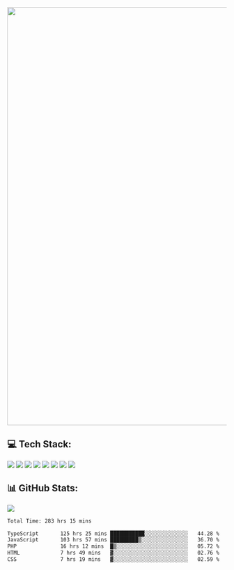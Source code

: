 <img style='width: 100vw' src='./hcampos_gradient.png'>

## 💻 Tech Stack:

![](https://img.shields.io/badge/next%20js-000000?style=for-the-badge&logo=nextdotjs&logoColor=white) ![](https://img.shields.io/badge/Tailwind_CSS-38B2AC?style=for-the-badge&logo=tailwind-css&logoColor=white) ![](https://img.shields.io/badge/React_Query-FF4154?style=for-the-badge&logo=React_Query&logoColor=white) ![](https://img.shields.io/badge/React-20232A?style=for-the-badge&logo=react&logoColor=61DAFB) ![](https://img.shields.io/badge/TypeScript-007ACC?style=for-the-badge&logo=typescript&logoColor=white) ![](https://img.shields.io/badge/JavaScript-323330?style=for-the-badge&logo=javascript&logoColor=F7DF1E) ![](https://img.shields.io/badge/Prisma-3982CE?style=for-the-badge&logo=Prisma&logoColor=white) ![](https://img.shields.io/badge/Supabase-181818?style=for-the-badge&logo=supabase&logoColor=white)

## 📊 GitHub Stats:

![](https://github-readme-stats.vercel.app/api?username=Sakoutecher&show_icons=true&count_private=true&&bg_color=70,11998e,38ef7d&title_color=fff&text_color=fff&icon_color=fff&hide_border=true)<br/>

<!--START_SECTION:waka-->

```txt
Total Time: 283 hrs 15 mins

TypeScript       125 hrs 25 mins ███████████░░░░░░░░░░░░░░   44.28 %
JavaScript       103 hrs 57 mins █████████▒░░░░░░░░░░░░░░░   36.70 %
PHP              16 hrs 12 mins  █▒░░░░░░░░░░░░░░░░░░░░░░░   05.72 %
HTML             7 hrs 49 mins   ▓░░░░░░░░░░░░░░░░░░░░░░░░   02.76 %
CSS              7 hrs 19 mins   ▓░░░░░░░░░░░░░░░░░░░░░░░░   02.59 %
```

<!--END_SECTION:waka-->

